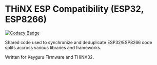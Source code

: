 # THiNX ESP Compatibility (ESP32, ESP8266)

[![Codacy Badge](https://app.codacy.com/project/badge/Grade/c13e7ca36f214571a7c433021ebc9935)](https://www.codacy.com/manual/suculent/thinx-esp-compatibility?utm_source=github.com&amp;utm_medium=referral&amp;utm_content=suculent/thinx-esp-compatibility&amp;utm_campaign=Badge_Grade)

Shared code used to synchronize and deduplicate ESP32/ESP8266 code splits accross various libraries and frameworks.

Written for Keyguru Firmware and THiNX32.